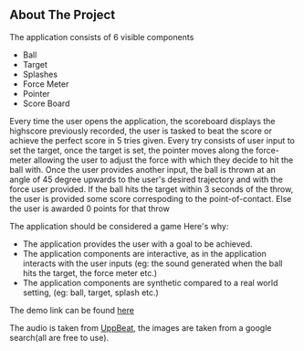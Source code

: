 ## About The Project

The application consists of 6 visible components
* Ball
* Target
* Splashes
* Force Meter
* Pointer
* Score Board

Every time the user opens the application, the scoreboard displays the highscore previously recorded, the user is tasked to beat the score or achieve the perfect score in 5 tries given.
Every try consists of user input to set the target, once the target is set, the pointer moves along the force-meter allowing the user to adjust the force with which they decide to hit the ball with.
Once the user provides another input, the ball is thrown at an angle of 45 degree upwards to the user's desired trajectory and with the force user provided.
If the ball hits the target within 3 seconds of the throw, the user is provided some score correspoding to the point-of-contact. Else the user is awarded 0 points for that throw

The application should be considered a game
Here's why:
* The application provides the user with a goal to be achieved.
* The application components are interactive, as in the application interacts with the user inputs (eg: the sound generated when the ball hits the target, the force meter etc.)
* The application components are synthetic compared to a real world setting, (eg: ball, target, splash etc.)

The demo link can be found [here](https://drive.google.com/file/d/15HjKymgLUaQJ21uqNy4trRdcqBLYUfQ6/view?usp=drive_link)

The audio is taken from [UppBeat](https://uppbeat.io/), the images are taken from a google search(all are free to use).
